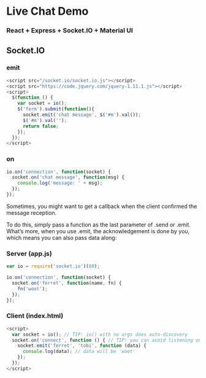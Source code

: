 # Live Chat Demo

### React + Express + Socket.IO + Material UI

## Socket.IO

### emit

```js
<script src="/socket.io/socket.io.js"></script>
<script src="https://code.jquery.com/jquery-1.11.1.js"></script>
<script>
  $(function () {
    var socket = io();
    $('form').submit(function(){
      socket.emit('chat message', $('#m').val());
      $('#m').val('');
      return false;
    });
  });
</script>
```

### on

```js
io.on('connection', function(socket) {
  socket.on('chat message', function(msg) {
    console.log('message: ' + msg);
  });
});
```

Sometimes, you might want to get a callback when the client confirmed the message reception.

To do this, simply pass a function as the last parameter of .send or .emit. What’s more, when you use .emit, the acknowledgement is done by you, which means you can also pass data along:

### Server (app.js)

```js
var io = require('socket.io')(80);

io.on('connection', function(socket) {
  socket.on('ferret', function(name, fn) {
    fn('woot');
  });
});
```

### Client (index.html)

```js
<script>
  var socket = io(); // TIP: io() with no args does auto-discovery
  socket.on('connect', function () { // TIP: you can avoid listening on `connect` and listen on events directly too!
    socket.emit('ferret', 'tobi', function (data) {
      console.log(data); // data will be 'woot'
    });
  });
</script>
```
